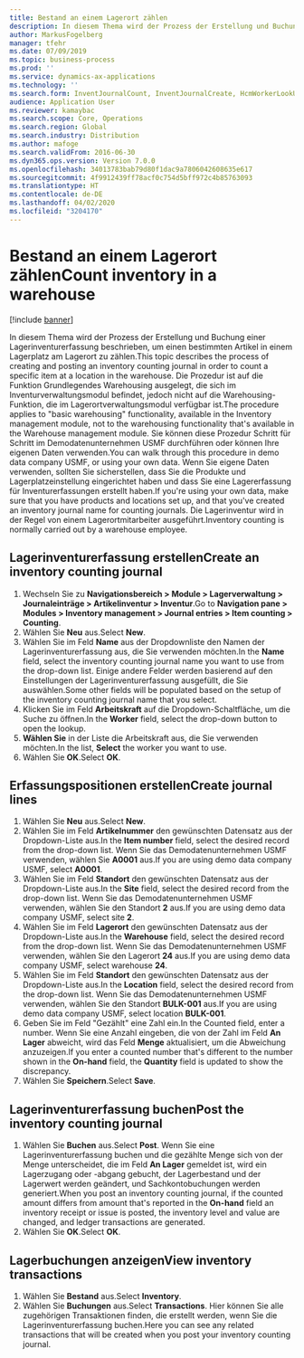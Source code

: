 ```yaml
---
title: Bestand an einem Lagerort zählen
description: In diesem Thema wird der Prozess der Erstellung und Buchung einer Lagerinventurerfassung beschrieben, um einen bestimmten Artikel in einem Lagerplatz am Lagerort zu zählen.
author: MarkusFogelberg
manager: tfehr
ms.date: 07/09/2019
ms.topic: business-process
ms.prod: ''
ms.service: dynamics-ax-applications
ms.technology: ''
ms.search.form: InventJournalCount, InventJournalCreate, HcmWorkerLookUp, InventItemIdLookupSimple, InventLocationIdLookup, WMSLocationIdLookup, InventTrans
audience: Application User
ms.reviewer: kamaybac
ms.search.scope: Core, Operations
ms.search.region: Global
ms.search.industry: Distribution
ms.author: mafoge
ms.search.validFrom: 2016-06-30
ms.dyn365.ops.version: Version 7.0.0
ms.openlocfilehash: 34013783bab79d80f1dac9a7806042608635e617
ms.sourcegitcommit: 4f9912439ff78acf0c754d5bff972c4b85763093
ms.translationtype: HT
ms.contentlocale: de-DE
ms.lasthandoff: 04/02/2020
ms.locfileid: "3204170"
---
```

# <a name="count-inventory-in-a-warehouse"></a><span data-ttu-id="3099b-103">Bestand an einem Lagerort zählen</span><span class="sxs-lookup"><span data-stu-id="3099b-103">Count inventory in a warehouse</span></span>

[!include [banner](../../includes/banner.md)]

<span data-ttu-id="3099b-104">In diesem Thema wird der Prozess der Erstellung und Buchung einer Lagerinventurerfassung beschrieben, um einen bestimmten Artikel in einem Lagerplatz am Lagerort zu zählen.</span><span class="sxs-lookup"><span data-stu-id="3099b-104">This topic describes the process of creating and posting an inventory counting journal in order to count a specific item at a location in the warehouse.</span></span> <span data-ttu-id="3099b-105">Die Prozedur ist auf die Funktion Grundlegendes Warehousing ausgelegt, die sich im Inventurverwaltungsmodul befindet, jedoch nicht auf die Warehousing-Funktion, die im Lagerortverwaltungsmodul verfügbar ist.</span><span class="sxs-lookup"><span data-stu-id="3099b-105">The procedure applies to "basic warehousing" functionality, available in the Inventory management module, not to the warehousing functionality that's available in the Warehouse management module.</span></span> <span data-ttu-id="3099b-106">Sie können diese Prozedur Schritt für Schritt im Demodatenunternehmen USMF durchführen oder können Ihre eigenen Daten verwenden.</span><span class="sxs-lookup"><span data-stu-id="3099b-106">You can walk through this procedure in demo data company USMF, or using your own data.</span></span> <span data-ttu-id="3099b-107">Wenn Sie eigene Daten verwenden, sollten Sie sicherstellen, dass Sie die Produkte und Lagerplatzeinstellung eingerichtet haben und dass Sie eine Lagererfassung für Inventurerfassungen erstellt haben.</span><span class="sxs-lookup"><span data-stu-id="3099b-107">If you're using your own data, make sure that you have products and locations set up, and that you've created an inventory journal name for counting journals.</span></span> <span data-ttu-id="3099b-108">Die Lagerinventur wird in der Regel von einem Lagerortmitarbeiter ausgeführt.</span><span class="sxs-lookup"><span data-stu-id="3099b-108">Inventory counting is normally carried out by a warehouse employee.</span></span>


## <a name="create-an-inventory-counting-journal"></a><span data-ttu-id="3099b-109">Lagerinventurerfassung erstellen</span><span class="sxs-lookup"><span data-stu-id="3099b-109">Create an inventory counting journal</span></span>
1. <span data-ttu-id="3099b-110">Wechseln Sie zu **Navigationsbereich > Module > Lagerverwaltung > Journaleinträge > Artikelinventur > Inventur**.</span><span class="sxs-lookup"><span data-stu-id="3099b-110">Go to **Navigation pane > Modules > Inventory management > Journal entries > Item counting > Counting**.</span></span>
2. <span data-ttu-id="3099b-111">Wählen Sie **Neu** aus.</span><span class="sxs-lookup"><span data-stu-id="3099b-111">Select **New**.</span></span>
3. <span data-ttu-id="3099b-112">Wählen Sie im Feld **Name** aus der Dropdownliste den Namen der Lagerinventurerfassung aus, die Sie verwenden möchten.</span><span class="sxs-lookup"><span data-stu-id="3099b-112">In the **Name** field, select the inventory counting journal name you want to use from the drop-down list.</span></span> <span data-ttu-id="3099b-113">Einige andere Felder werden basierend auf den Einstellungen der Lagerinventurerfassung ausgefüllt, die Sie auswählen.</span><span class="sxs-lookup"><span data-stu-id="3099b-113">Some other fields will be populated based on the setup of the inventory counting journal name that you select.</span></span>  
4. <span data-ttu-id="3099b-114">Klicken Sie im Feld **Arbeitskraft** auf die Dropdown-Schaltfläche, um die Suche zu öffnen.</span><span class="sxs-lookup"><span data-stu-id="3099b-114">In the **Worker** field, select the drop-down button to open the lookup.</span></span>
5. <span data-ttu-id="3099b-115">**Wählen Sie** in der Liste die Arbeitskraft aus, die Sie verwenden möchten.</span><span class="sxs-lookup"><span data-stu-id="3099b-115">In the list, **Select** the worker you want to use.</span></span>
6. <span data-ttu-id="3099b-116">Wählen Sie **OK**.</span><span class="sxs-lookup"><span data-stu-id="3099b-116">Select **OK**.</span></span>

## <a name="create-journal-lines"></a><span data-ttu-id="3099b-117">Erfassungspositionen erstellen</span><span class="sxs-lookup"><span data-stu-id="3099b-117">Create journal lines</span></span>
1. <span data-ttu-id="3099b-118">Wählen Sie **Neu** aus.</span><span class="sxs-lookup"><span data-stu-id="3099b-118">Select **New**.</span></span>
2. <span data-ttu-id="3099b-119">Wählen Sie im Feld **Artikelnummer** den gewünschten Datensatz aus der Dropdown-Liste aus.</span><span class="sxs-lookup"><span data-stu-id="3099b-119">In the **Item number** field, select the desired record from the drop-down list.</span></span> <span data-ttu-id="3099b-120">Wenn Sie das Demodatenunternehmen USMF verwenden, wählen Sie **A0001** aus.</span><span class="sxs-lookup"><span data-stu-id="3099b-120">If you are using demo data company USMF, select **A0001**.</span></span>  
3. <span data-ttu-id="3099b-121">Wählen Sie im Feld **Standort** den gewünschten Datensatz aus der Dropdown-Liste aus.</span><span class="sxs-lookup"><span data-stu-id="3099b-121">In the **Site** field, select the desired record from the drop-down list.</span></span> <span data-ttu-id="3099b-122">Wenn Sie das Demodatenunternehmen USMF verwenden, wählen Sie den Standort **2** aus.</span><span class="sxs-lookup"><span data-stu-id="3099b-122">If you are using demo data company USMF, select site **2**.</span></span>
4. <span data-ttu-id="3099b-123">Wählen Sie im Feld **Lagerort** den gewünschten Datensatz aus der Dropdown-Liste aus.</span><span class="sxs-lookup"><span data-stu-id="3099b-123">In the **Warehouse** field, select the desired record from the drop-down list.</span></span> <span data-ttu-id="3099b-124">Wenn Sie das Demodatenunternehmen USMF verwenden, wählen Sie den Lagerort **24** aus.</span><span class="sxs-lookup"><span data-stu-id="3099b-124">If you are using demo data company USMF, select warehouse **24**.</span></span>  
5. <span data-ttu-id="3099b-125">Wählen Sie im Feld **Standort** den gewünschten Datensatz aus der Dropdown-Liste aus.</span><span class="sxs-lookup"><span data-stu-id="3099b-125">In the **Location** field, select the desired record from the drop-down list.</span></span> <span data-ttu-id="3099b-126">Wenn Sie das Demodatenunternehmen USMF verwenden, wählen Sie den Standort **BULK-001** aus.</span><span class="sxs-lookup"><span data-stu-id="3099b-126">If you are using demo data company USMF, select location **BULK-001**.</span></span>  
6. <span data-ttu-id="3099b-127">Geben Sie im Feld "Gezählt" eine Zahl ein.</span><span class="sxs-lookup"><span data-stu-id="3099b-127">In the Counted field, enter a number.</span></span> <span data-ttu-id="3099b-128">Wenn Sie eine Anzahl eingeben, die von der Zahl im Feld **An Lager** abweicht, wird das Feld **Menge** aktualisiert, um die Abweichung anzuzeigen.</span><span class="sxs-lookup"><span data-stu-id="3099b-128">If you enter a counted number that's different to the number shown in the **On-hand** field, the **Quantity** field is updated to show the discrepancy.</span></span>  
7. <span data-ttu-id="3099b-129">Wählen Sie **Speichern**.</span><span class="sxs-lookup"><span data-stu-id="3099b-129">Select **Save**.</span></span>

## <a name="post-the-inventory-counting-journal"></a><span data-ttu-id="3099b-130">Lagerinventurerfassung buchen</span><span class="sxs-lookup"><span data-stu-id="3099b-130">Post the inventory counting journal</span></span>
1. <span data-ttu-id="3099b-131">Wählen Sie **Buchen** aus.</span><span class="sxs-lookup"><span data-stu-id="3099b-131">Select **Post**.</span></span> <span data-ttu-id="3099b-132">Wenn Sie eine Lagerinventurerfassung buchen und die gezählte Menge sich von der Menge unterscheidet, die im Feld **An Lager** gemeldet ist, wird ein Lagerzugang oder -abgang gebucht, der Lagerbestand und der Lagerwert werden geändert, und Sachkontobuchungen werden generiert.</span><span class="sxs-lookup"><span data-stu-id="3099b-132">When you post an inventory counting journal, if the counted amount differs from amount that's reported in the **On-hand** field an inventory receipt or issue is posted, the inventory level and value are changed, and ledger transactions are generated.</span></span>
2. <span data-ttu-id="3099b-133">Wählen Sie **OK**.</span><span class="sxs-lookup"><span data-stu-id="3099b-133">Select **OK**.</span></span>

## <a name="view-inventory-transactions"></a><span data-ttu-id="3099b-134">Lagerbuchungen anzeigen</span><span class="sxs-lookup"><span data-stu-id="3099b-134">View inventory transactions</span></span>
1. <span data-ttu-id="3099b-135">Wählen Sie **Bestand** aus.</span><span class="sxs-lookup"><span data-stu-id="3099b-135">Select **Inventory**.</span></span>
2. <span data-ttu-id="3099b-136">Wählen Sie **Buchungen** aus.</span><span class="sxs-lookup"><span data-stu-id="3099b-136">Select **Transactions**.</span></span> <span data-ttu-id="3099b-137">Hier können Sie alle zugehörigen Transaktionen finden, die erstellt werden, wenn Sie die Lagerinventurerfassung buchen.</span><span class="sxs-lookup"><span data-stu-id="3099b-137">Here you can see any related transactions that will be created when you post your inventory counting journal.</span></span>   

